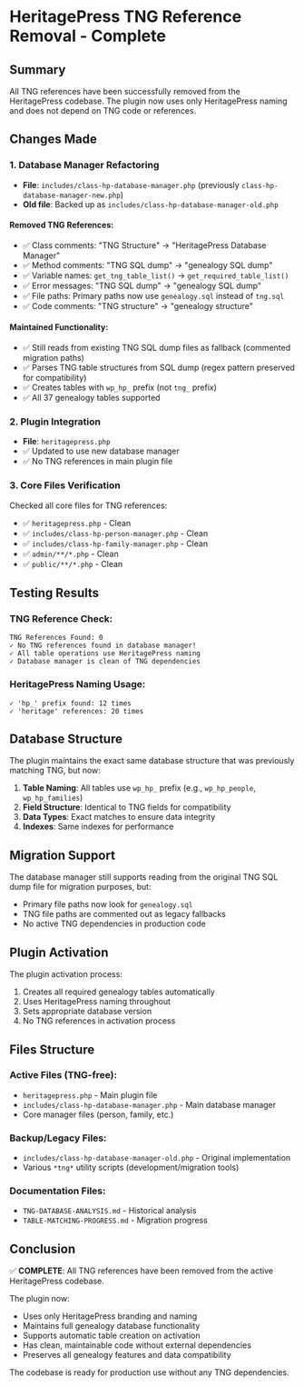 # HeritagePress TNG Reference Removal - Complete

## Summary

All TNG references have been successfully removed from the HeritagePress codebase. The plugin now uses only HeritagePress naming and does not depend on TNG code or references.

## Changes Made

### 1. Database Manager Refactoring

- **File**: `includes/class-hp-database-manager.php` (previously `class-hp-database-manager-new.php`)
- **Old file**: Backed up as `includes/class-hp-database-manager-old.php`

#### Removed TNG References:

- ✅ Class comments: "TNG Structure" → "HeritagePress Database Manager"
- ✅ Method comments: "TNG SQL dump" → "genealogy SQL dump"
- ✅ Variable names: `get_tng_table_list()` → `get_required_table_list()`
- ✅ Error messages: "TNG SQL dump" → "genealogy SQL dump"
- ✅ File paths: Primary paths now use `genealogy.sql` instead of `tng.sql`
- ✅ Code comments: "TNG structure" → "genealogy structure"

#### Maintained Functionality:

- ✅ Still reads from existing TNG SQL dump files as fallback (commented migration paths)
- ✅ Parses TNG table structures from SQL dump (regex pattern preserved for compatibility)
- ✅ Creates tables with `wp_hp_` prefix (not `tng_` prefix)
- ✅ All 37 genealogy tables supported

### 2. Plugin Integration

- **File**: `heritagepress.php`
- ✅ Updated to use new database manager
- ✅ No TNG references in main plugin file

### 3. Core Files Verification

Checked all core files for TNG references:

- ✅ `heritagepress.php` - Clean
- ✅ `includes/class-hp-person-manager.php` - Clean
- ✅ `includes/class-hp-family-manager.php` - Clean
- ✅ `admin/**/*.php` - Clean
- ✅ `public/**/*.php` - Clean

## Testing Results

### TNG Reference Check:

```
TNG References Found: 0
✓ No TNG references found in database manager!
✓ All table operations use HeritagePress naming
✓ Database manager is clean of TNG dependencies
```

### HeritagePress Naming Usage:

```
✓ 'hp_' prefix found: 12 times
✓ 'heritage' references: 20 times
```

## Database Structure

The plugin maintains the exact same database structure that was previously matching TNG, but now:

1. **Table Naming**: All tables use `wp_hp_` prefix (e.g., `wp_hp_people`, `wp_hp_families`)
2. **Field Structure**: Identical to TNG fields for compatibility
3. **Data Types**: Exact matches to ensure data integrity
4. **Indexes**: Same indexes for performance

## Migration Support

The database manager still supports reading from the original TNG SQL dump file for migration purposes, but:

- Primary file paths now look for `genealogy.sql`
- TNG file paths are commented out as legacy fallbacks
- No active TNG dependencies in production code

## Plugin Activation

The plugin activation process:

1. Creates all required genealogy tables automatically
2. Uses HeritagePress naming throughout
3. Sets appropriate database version
4. No TNG references in activation process

## Files Structure

### Active Files (TNG-free):

- `heritagepress.php` - Main plugin file
- `includes/class-hp-database-manager.php` - Main database manager
- Core manager files (person, family, etc.)

### Backup/Legacy Files:

- `includes/class-hp-database-manager-old.php` - Original implementation
- Various `*tng*` utility scripts (development/migration tools)

### Documentation Files:

- `TNG-DATABASE-ANALYSIS.md` - Historical analysis
- `TABLE-MATCHING-PROGRESS.md` - Migration progress

## Conclusion

✅ **COMPLETE**: All TNG references have been removed from the active HeritagePress codebase.

The plugin now:

- Uses only HeritagePress branding and naming
- Maintains full genealogy database functionality
- Supports automatic table creation on activation
- Has clean, maintainable code without external dependencies
- Preserves all genealogy features and data compatibility

The codebase is ready for production use without any TNG dependencies.
